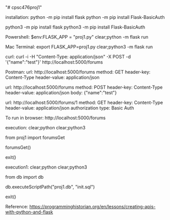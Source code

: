 "# cpsc476proj1"

installation:
python -m pip install flask
python -m pip install Flask-BasicAuth

python3 -m pip install flask
python3 -m pip install Flask-BasicAuth

Powershell:
$env:FLASK_APP = "proj1.py"
clear;python -m flask run

Mac Terminal:
export FLASK_APP=proj1.py
clear;python3 -m flask run


curl:
curl -i -H "Content-Type: application/json" -X POST -d '{"name":"test"}' http://localhost:5000/forums

Postman:
url: http://localhost:5000/forums
method: GET
header-key: Content-Type
header-value: application/json

url: http://localhost:5000/forums
method: POST
header-key: Content-Type
header-value: application/json
body: {"name":"test"}

url: http://localhost:5000/forums/1
method: GET
header-key: Content-Type
header-value: application/json
authorization type: Basic Auth

To run in browser:
http://localhost:5000/forums

execution:
clear;python 
clear;python3

>>> 
from proj1 import forumsGet

>>> 
forumsGet()

>>>
exit()

execution1:
clear;python
clear;python3

>>> 
from db import db

>>>
db.executeScriptPath("proj1.db", "init.sql")

>>>
exit()

Reference:
https://programminghistorian.org/en/lessons/creating-apis-with-python-and-flask
